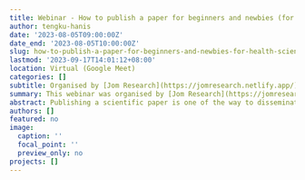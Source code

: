 ```yaml
---
title: Webinar - How to publish a paper for beginners and newbies (for health sciences)
author: tengku-hanis
date: '2023-08-05T09:00:00Z'
date_end: '2023-08-05T10:00:00Z'
slug: how-to-publish-a-paper-for-beginners-and-newbies-for-health-sciences
lastmod: '2023-09-17T14:01:12+08:00'
location: Virtual (Google Meet)
categories: []
subtitle: Organised by [Jom Research](https://jomresearch.netlify.app/)
summary: This webinar was organised by [Jom Research](https://jomresearch.netlify.app/). The slides and recording of the webinar is available for purchase at [Jom Research website](https://jomresearch.netlify.app/webinar_detail/2023-09-07-how-to-publish-a-paper-for-beginners-and-newbies-for-health-sciences/).
abstract: Publishing a scientific paper is one of the way to disseminate the findings of our research. This webinar covered all the necessary information needed to publish a paper for beginners. The slides and recording of the webinar is available for purchase at [Jom Research website](https://jomresearch.netlify.app/webinar_detail/2023-09-07-how-to-publish-a-paper-for-beginners-and-newbies-for-health-sciences/).
authors: []
featured: no
image:
  caption: ''
  focal_point: ''
  preview_only: no
projects: []
---
```

